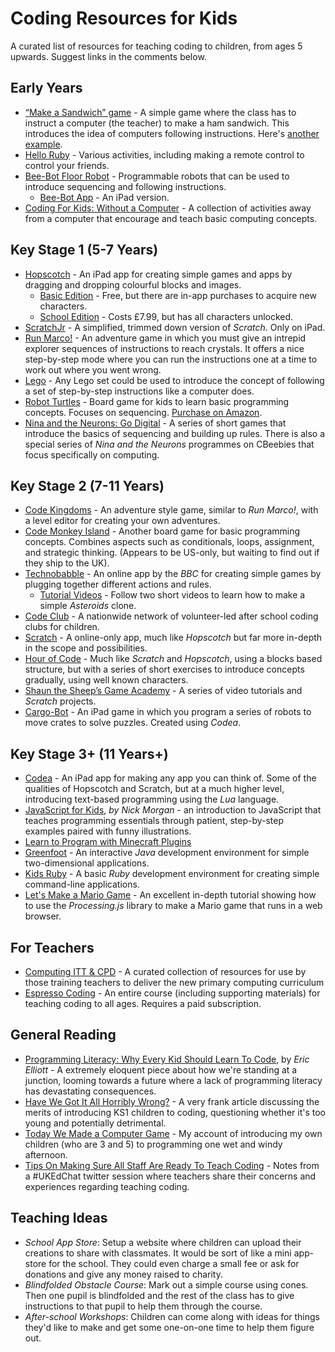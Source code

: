# Coding Resources for Kids

A curated list of resources for teaching coding to children, from ages 5 upwards. Suggest links in the comments below.

## Early Years

- [“Make a Sandwich” game](http://blog.craigs.me/2014-11-18-comfort-zone.html#following-instructions) - A simple game where the class has to instruct a computer (the teacher) to make a ham sandwich. This introduces the idea of computers following instructions. Here's [another example](https://www.youtube.com/watch?v=leBEFaVHllE).
- [Hello Ruby](http://www.helloruby.com/) - Various activities, including making a remote control to control your friends.
- [Bee-Bot Floor Robot](http://www.tts-group.co.uk/shops/tts/Products/PD1723538/Bee-Bot-Floor-Robot/) - Programmable robots that can be used to introduce sequencing and following instructions.
  - [Bee-Bot App](https://itunes.apple.com/gb/app/bee-bot/id500131639) - An iPad version.
- [Coding For Kids: Without a Computer](http://www.science-sparks.com/2015/01/19/coding-kids/) - A collection of activities away from a computer that encourage and teach basic computing concepts.

## Key Stage 1 (5-7 Years)

- [Hopscotch](http://www.gethopscotch.com/) - An iPad app for creating simple games and apps by dragging and dropping colourful blocks and images.
  - [Basic Edition](https://itunes.apple.com/gb/app/hopscotch-programming-for/id617098629) - Free, but there are in-app purchases to acquire new characters.
  - [School Edition](https://itunes.apple.com/gb/app/hopscotch-school-edition-programming/id901455276) - Costs £7.99, but has all characters unlocked.
- [ScratchJr](http://www.scratchjr.org/) - A simplified, trimmed down version of _Scratch_. Only on iPad.
- [Run Marco!](https://www.allcancode.com/) - An adventure game in which you must give an intrepid explorer sequences of instructions to reach crystals. It offers a nice step-by-step mode where you can run the instructions one at a time to work out where you went wrong.
- [Lego](http://www.lego.com/) - Any Lego set could be used to introduce the concept of following a set of step-by-step instructions like a computer does.
- [Robot Turtles](http://www.robotturtles.com/) - Board game for kids to learn basic programming concepts. Focuses on sequencing. [Purchase on Amazon](http://www.amazon.co.uk/ThinkFun-Robot-Turtles-Board-Game/dp/B00HN2BXUY).
- [Nina and the Neurons: Go Digital](http://www.bbc.co.uk/cbeebies/games/nina-go-digital-game) - A series of short games that introduce the basics of sequencing and building up rules. There is also a special series of _Nina and the Neurons_ programmes on CBeebies that focus specifically on computing.

## Key Stage 2 (7-11 Years)

- [Code Kingdoms](http://codekingdoms.com/) - An adventure style game, similar to _Run Marco!_, with a level editor for creating your own adventures.
- [Code Monkey Island](http://codemonkeyplanet.com/) - Another board game for basic programming concepts. Combines aspects such as conditionals, loops, assignment, and strategic thinking. (Appears to be US-only, but waiting to find out if they ship to the UK).
- [Technobabble](http://www.bbc.co.uk/cbbc/games/make-it-technobabble-game-maker) - An online app by the _BBC_ for creating simple games by plugging together different actions and rules.
  - [Tutorial Videos](http://www.bbc.co.uk/cbbc/topics/make-it-tutorials) - Follow two short videos to learn how to make a simple _Asteroids_ clone.
- [Code Club](https://www.codeclub.org.uk/) - A nationwide network of volunteer-led after school coding clubs for children.
- [Scratch](http://scratch.mit.edu/) - A online-only app, much like _Hopscotch_ but far more in-depth in the scope and possibilities.
- [Hour of Code](http://code.org/learn) - Much like _Scratch_ and _Hopscotch_, using a blocks based structure, but with a series of short exercises to introduce concepts gradually, using well known characters.
- [Shaun the Sheep’s Game Academy](http://shaunsgameacademy.co.uk/) - A series of video tutorials and _Scratch_ projects.
- [Cargo-Bot](http://twolivesleft.com/CargoBot/) - An iPad game in which you program a series of robots to move crates to solve puzzles. Created using _Codea_.

## Key Stage 3+ (11 Years+)

- [Codea](http://twolivesleft.com/Codea/) - An iPad app for making any app you can think of. Some of the qualities of Hopscotch and Scratch, but at a much higher level, introducing text-based programming using the _Lua_ language.
- [JavaScript for Kids](http://www.nostarch.com/javascriptforkids), _by Nick Morgan_ - an introduction to JavaScript that teaches programming essentials through patient, step-by-step examples paired with funny illustrations.
- [Learn to Program with Minecraft Plugins ](https://pragprog.com/book/ahmine2/learn-to-program-with-minecraft-plugins)
- [Greenfoot](ttp://www.greenfoot.org/overview) - An interactive _Java_ development environment for simple two-dimensional applications.
- [Kids Ruby](http://kidsruby.com/) - A basic _Ruby_ development environment for creating simple command-line applications.
- [Let's Make a Mario Game](http://processingjs.nihongoresources.com/test/PjsGameEngine/docs/tutorial/mario.html) - An excellent in-depth tutorial showing how to use the _Processing.js_ library to make a Mario game that runs in a web browser.

## For Teachers

- [Computing ITT & CPD](https://sites.google.com/site/primaryictitt/) - A curated collection of resources for use by those training teachers to deliver the new primary computing curriculum
- [Espresso Coding](http://www.espressocoding.co.uk/) - An entire course (including supporting materials) for teaching coding to all ages. Requires a paid subscription.

## General Reading

- [Programming Literacy: Why Every Kid Should Learn To Code](https://medium.com/javascript-scene/programming-literacy-7bc4ae154b91), by _Eric Elliott_ - A extremely eloquent piece about how we're standing at a junction, looming towards a future where a lack of programming literacy has devastating consequences.
- [Have We Got It All Horribly Wrong?](http://www.codingclub.co.uk/blog.php#2) - A very frank article discussing the merits of introducing KS1 children to coding, questioning whether it's too young and potentially detrimental.
- [Today We Made a Computer Game](http://blog.craigs.me/2015-01-10-today-we-made-a-computer-game.html) - My account of introducing my own children (who are 3 and 5) to programming one wet and windy afternoon.
- [Tips On Making Sure All Staff Are Ready To Teach Coding](http://ukedchat.com/2014/02/27/session-191-coding-coding-coding-tips-on-making-sure-all-staff-are-ready-to-teach-coding/) - Notes from a #UKEdChat twitter session where teachers share their concerns and experiences regarding teaching coding.

## Teaching Ideas

- _School App Store_: Setup a website where children can upload their creations to share with classmates. It would be sort of like a mini app-store for the school. They could even charge a small fee or ask for donations and give any money raised to charity.
- _Blindfolded Obstacle Course_: Mark out a simple course using cones. Then one pupil is blindfolded and the rest of the class has to give instructions to that pupil to help them through the course.
- _After-school Workshops_: Children can come along with ideas for things they'd like to make and get some one-on-one time to help them figure out.